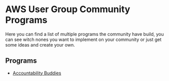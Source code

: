 # AWS User Group Community Programs

Here you can find a list of multiple programs the community have build, you can see witch nones you want to implement on your community or just get some ideas and create your own.

## Programs
- [Accountability Buddies](/programs/accountability-buddies.md)